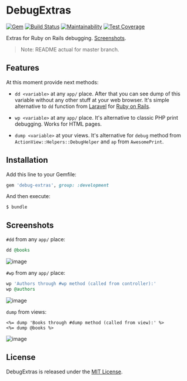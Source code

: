 # DebugExtras 
[![Gem](https://img.shields.io/gem/v/debug-extras.svg)](https://rubygems.org/gems/debug-extras) [![Build Status](https://img.shields.io/travis/vavgustov/debug-extras/master.svg)](https://travis-ci.org/vavgustov/debug-extras) [![Maintainability](https://api.codeclimate.com/v1/badges/63067512ae858df2a5b3/maintainability)](https://codeclimate.com/github/vavgustov/debug-extras/maintainability) [![Test Coverage](https://api.codeclimate.com/v1/badges/63067512ae858df2a5b3/test_coverage)](https://codeclimate.com/github/vavgustov/debug-extras/test_coverage)

Extras for Ruby on Rails debugging. [Screenshots](https://github.com/vavgustov/debug-extras#screenshots).

> Note: README actual for master branch.

## Features

At this moment provide next methods:

* `dd <variable>` at any `app/` place. After that you can see dump of this 
variable without any other stuff at your web browser. 
It's simple alternative to `dd` function from 
[Laravel](https://laravel.com/) for [Ruby on Rails](http://rubyonrails.org/).

* `wp <variable>` at any `app/` place. It's alternative to classic PHP print debugging. 
Works for HTML pages.

* `dump <variable>` at your views. It's alternative for `debug` method from 
`ActionView::Helpers::DebugHelper` and `ap` from `AwesomePrint`.

## Installation

Add this line to your Gemfile:

```ruby
gem 'debug-extras', group: :development
```

And then execute:

    $ bundle

## Screenshots

`#dd` from any `app/` place:

```ruby
dd @books
```

![image](https://user-images.githubusercontent.com/312873/35333798-26e3f95e-0121-11e8-86e1-4e0d5bd1b068.png)

`#wp` from any `app/` place:

```ruby
wp 'Authors through #wp method (called from controller):'
wp @authors
```

![image](https://user-images.githubusercontent.com/312873/35333801-271a9c0c-0121-11e8-91d5-740706150c32.png)


`dump` from views:

```erb
<%= dump 'Books through #dump method (called from view):' %>
<%= dump @books %>
```

![image](https://user-images.githubusercontent.com/312873/35333799-26ffefba-0121-11e8-8021-a5faa62e6953.png)

## License

DebugExtras is released under the [MIT License](https://opensource.org/licenses/MIT).
